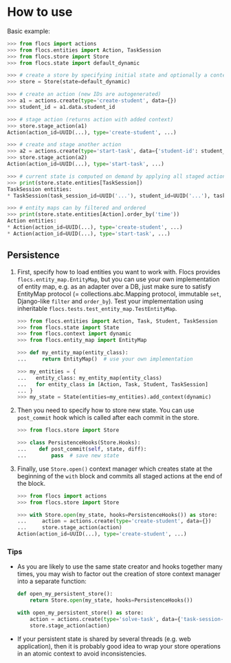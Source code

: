 # How to use

Basic example:

```python
>>> from flocs import actions
>>> from flocs.entities import Action, TaskSession
>>> from flocs.store import Store
>>> from flocs.state import default_dynamic

>>> # create a store by specifying initial state and optionally a context
>>> store = Store(state=default_dynamic)

>>> # create an action (new IDs are autogenerated)
>>> a1 = actions.create(type='create-student', data={})
>>> student_id = a1.data.student_id

>>> # stage action (returns action with added context)
>>> store.stage_action(a1)
Action(action_id=UUID(...), type='create-student', ...)

>>> # create and stage another action
>>> a2 = actions.create(type='start-task', data={'student-id': student_id, 'task-id': 'three-steps-forward'})
>>> store.stage_action(a2)
Action(action_id=UUID(...), type='start-task', ...)

>>> # current state is computed on demand by applying all staged actions to initial state
>>> print(store.state.entities[TaskSession])
TaskSession entities:
* TaskSession(task_session_id=UUID('...'), student_id=UUID('...'), task_id='three-steps-forward', solved=False, given_up=False)

>>> # entity maps can by filtered and ordered
>>> print(store.state.entities[Action].order_by('time'))
Action entities:
* Action(action_id=UUID(...), type='create-student', ...)
* Action(action_id=UUID(...), type='start-task', ...)

```

## Persistence

1. First, specify how to load entities you want to work with.
   Flocs provides `flocs.entity_map.EntityMap`, but you can use your own implementation of entity map,
   e.g. as an adapter over a DB, just make sure to satisfy EntityMap protocol
   (= collections.abc.Mapping protocol, immutable `set`, Django-like `filter` and `order_by`).
   Test your implementation using inheritable `flocs.tests.test_entity_map.TestEntityMap`.

    ```python
    >>> from flocs.entities import Action, Task, Student, TaskSession
    >>> from flocs.state import State
    >>> from flocs.context import dynamic
    >>> from flocs.entity_map import EntityMap

    >>> def my_entity_map(entity_class):
    ...     return EntityMap()  # use your own implementation

    >>> my_entities = {
    ...   entity_class: my_entity_map(entity_class)
    ...   for entity_class in [Action, Task, Student, TaskSession]
    ... }
    >>> my_state = State(entities=my_entities).add_context(dynamic)

    ```

2. Then you need to specify how to store new state.
   You can use `post_commit` hook which is called after each commit in the store.

    ```python
    >>> from flocs.store import Store

    >>> class PersistenceHooks(Store.Hooks):
    ...    def post_commit(self, state, diff):
    ...        pass  # save new state

    ```

3. Finally, use `Store.open()` context manager which creates state at the beginning of the `with` block
   and commits all staged actions at the end of the block.

    ```python
    >>> from flocs import actions
    >>> from flocs.store import Store

    >>> with Store.open(my_state, hooks=PersistenceHooks()) as store:
    ...     action = actions.create(type='create-student', data={})
    ...     store.stage_action(action)
    Action(action_id=UUID(...), type='create-student', ...)

    ```

### Tips

* As you are likely to use the same state creator and hooks together many times, you may wish to factor out the creation of store context manager into a separate function:

    ```python
    def open_my_persistent_store():
        return Store.open(my_state, hooks=PersistenceHooks())

    with open_my_persistent_store() as store:
        action = actions.create(type='solve-task', data={'task-session-id': 25})
        store.stage_action(action)
    ```

* If your persistent state is shared by several threads (e.g. web application), then it is probably good idea to wrap your store operations in an atomic context to avoid inconsistencies.
